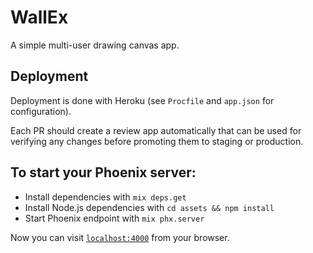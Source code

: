 # WallEx

A simple multi-user drawing canvas app.

## Deployment

Deployment is done with Heroku (see `Procfile` and `app.json` for configuration).

Each PR should create a review app automatically that can be used for verifying any changes before promoting them to staging or production.

## To start your Phoenix server:

  * Install dependencies with `mix deps.get`
  * Install Node.js dependencies with `cd assets && npm install`
  * Start Phoenix endpoint with `mix phx.server`

Now you can visit [`localhost:4000`](http://localhost:4000) from your browser.
